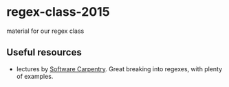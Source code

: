 # regex-class-2015
material for our regex class

## Useful resources
 - lectures by [Software Carpentry](http://swcarpentry.github.io/v4/regexp/index.html). Great breaking into regexes, with plenty of examples.
